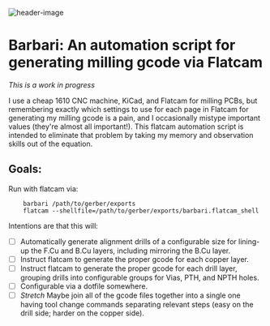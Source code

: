 ![header-image](http://coddingtonbear-public.s3.amazonaws.com/github/barbari/header.jpg)

# Barbari: An automation script for generating milling gcode via Flatcam

*This is a work in progress*

I use a cheap 1610 CNC machine, KiCad, and Flatcam for milling PCBs, but remembering exactly which settings to use for each page in Flatcam for generating my milling gcode is a pain, and I occasionally mistype important values (they're almost all important!).  This flatcam automation script is intended to eliminate that problem by taking my memory and observation skills out of the equation.

## Goals:

Run with flatcam via:

```
    barbari /path/to/gerber/exports
    flatcam --shellfile=/path/to/gerber/exports/barbari.flatcam_shell
```

Intentions are that this will:

* [ ] Automatically generate alignment drills of a configurable size for lining-up the F.Cu and B.Cu layers, including mirroring the B.Cu layer.
* [ ] Instruct flatcam to generate the proper gcode for each copper layer.
* [ ] Instruct flatcam to generate the proper gcode for each drill layer, grouping drills into configurable groups for Vias, PTH, and NPTH holes.
* [ ] Configurable via a dotfile somewhere.
* [ ] *Stretch* Maybe join all of the gcode files together into a single one having tool change commands separating relevant steps (easy on the drill side; harder on the copper side).
